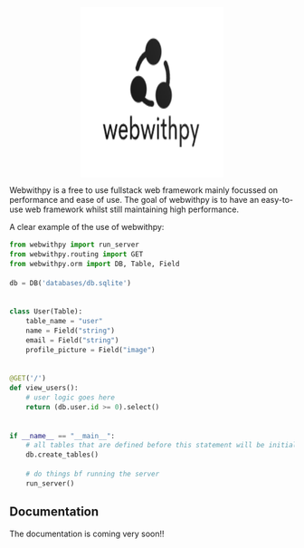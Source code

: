 <style>
    .center {
      display: block;
      margin-left: auto;
      margin-right: auto;
      width: 50%;
    }
</style>

<img src="documentation/images/wwp.png" width="300" height="300" class="center">

Webwithpy is a free to use fullstack web framework mainly focussed on performance and ease of use.
The goal of webwithpy is to have an easy-to-use web framework whilst still maintaining high performance.

A clear example of the use of webwithpy:
```python
from webwithpy import run_server
from webwithpy.routing import GET
from webwithpy.orm import DB, Table, Field

db = DB('databases/db.sqlite')


class User(Table):
    table_name = "user"
    name = Field("string")
    email = Field("string")
    profile_picture = Field("image")


@GET('/')
def view_users():
    # user logic goes here
    return (db.user.id >= 0).select()


if __name__ == "__main__":
    # all tables that are defined before this statement will be initialized
    db.create_tables()

    # do things bf running the server
    run_server()
```

## Documentation
The documentation is coming very soon!!